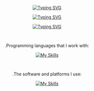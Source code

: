 <center>
<a href="https://git.io/typing-svg"><img src="https://readme-typing-svg.demolab.com?font=Fira+Code&pause=1000&random=false&width=435&lines=Hello%F0%9F%91%8B" alt="Typing SVG" /></a>

<a href="https://git.io/typing-svg"><img src="https://readme-typing-svg.demolab.com?font=Fira+Code&pause=1000&random=false&width=435&lines=I+am+web+and+security+developer%F0%9F%92%BB" alt="Typing SVG" /></a>

<a href="https://git.io/typing-svg"><img src="https://readme-typing-svg.demolab.com?font=Fira+Code&pause=1000&random=false&width=435&lines=I+work+with+many+languages+like+PHP%F0%9F%91%8C%F0%9F%8F%BD" alt="Typing SVG" /></a>

<br>

.Programming languages that I work with:

[![My Skills](https://skillicons.dev/icons?i=js,html,css,php,sql,cs,bash,dotnet,jquery,mysql,powershell)](https://skillicons.dev)

<br>

.The software and platforms I use:


[![My Skills](https://skillicons.dev/icons?i=linux,,discord,bots,au,ps,vscode,wordpress)](https://skillicons.dev)

</center>
